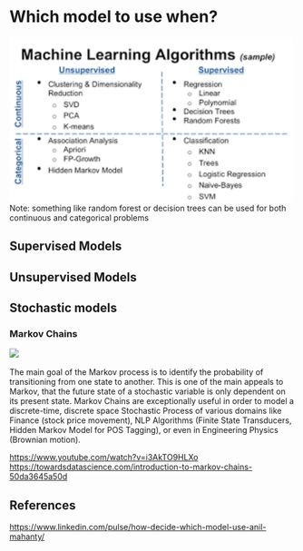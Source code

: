 # Which model to use when?

<img src="images/screenshot.png" width="500"/>
Note: something like random forest or decision trees can be used for both continuous and categorical problems

## Supervised Models


## Unsupervised Models


## Stochastic models
### Markov Chains
<img src="https://user-images.githubusercontent.com/43540613/172156982-0dc7ae61-8155-4c03-97ca-8bea67113f0c.png" width="500"/>

The main goal of the Markov process is to identify the probability of transitioning from one state to another. This is one of the main appeals to Markov, that the future state of a stochastic variable is only dependent on its present state.
Markov Chains are exceptionally useful in order to model a discrete-time, discrete space Stochastic Process of various domains like Finance (stock price movement), NLP Algorithms (Finite State Transducers, Hidden Markov Model for POS Tagging), or even in Engineering Physics (Brownian motion). 

https://www.youtube.com/watch?v=i3AkTO9HLXo
https://towardsdatascience.com/introduction-to-markov-chains-50da3645a50d

## References
https://www.linkedin.com/pulse/how-decide-which-model-use-anil-mahanty/

